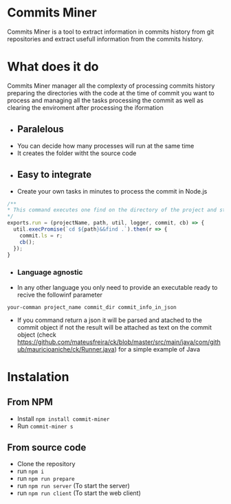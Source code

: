 # Commits Miner
Commits Miner is a tool to extract information in commits history from git repositories and extract usefull information from the commits history.

# What does it do
Commits Miner manager all the complexty of processing commits history preparing the directories with the code at the time of commit you want to process and managing all the tasks processing the commit as well as clearing the enviroment after processing the iformation
* ## Paralelous
* You can decide how many processes will run at the same time
* It creates the folder witht the source code
* ## Easy to integrate
* Create your own tasks in minutes to process the commit in Node.js
```javascript
/**
* This command executes one find on the directory of the project and storage the results on the commit object.
*/
exports.run = (projectName, path, util, logger, commit, cb) => {
  util.execPromise(`cd ${path}&&find .`).then(r => {
    commit.ls = r;
    cb(); 
  });
}
```
* ### Language agnostic
* In any other language you only need to provide an executable ready to recive the followinf parameter
```bath
your-comman project_name commit_dir commit_info_in_json
```
* If you command return a json it will be parsed and atached to the commit object if not the result will be attached as text on the commit object (check https://github.com/mateusfreira/ck/blob/master/src/main/java/com/github/mauricioaniche/ck/Runner.java) for a simple example of Java


# Instalation
## From NPM
* Install `npm install commit-miner`
* Run `commit-miner s`
## From source code
* Clone the repository
* run `npm i`
* run `npm run prepare`
* run `npm run server` (To start the server)
* run `npm run client` (To start the web client)
